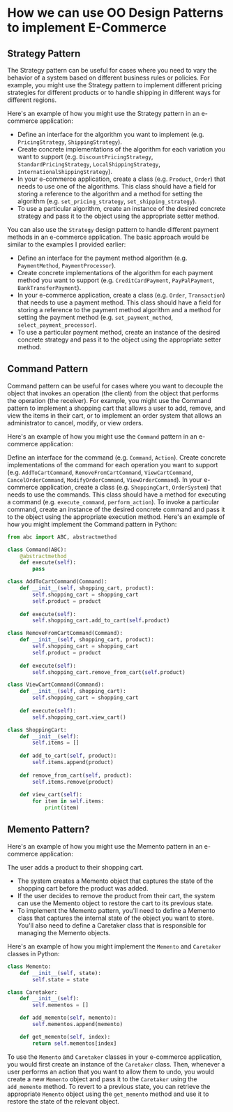 # How we can use OO Design Patterns to implement E-Commerce

## Strategy Pattern

The Strategy pattern can be useful for cases where you need to vary the behavior of a system based on different business rules or policies. For example, you might use the Strategy pattern to implement different pricing strategies for different products or to handle shipping in different ways for different regions.

Here's an example of how you might use the Strategy pattern in an e-commerce application:

- Define an interface for the algorithm you want to implement (e.g. `PricingStrategy`, `ShippingStrategy`).
- Create concrete implementations of the algorithm for each variation you want to support (e.g. `DiscountPricingStrategy`, `StandardPricingStrategy`, `LocalShippingStrategy`, `InternationalShippingStrategy`).
- In your e-commerce application, create a class (e.g. `Product`, `Order`) that needs to use one of the algorithms. This class should have a field for storing a reference to the algorithm and a method for setting the algorithm (e.g. `set_pricing_strategy`, `set_shipping_strategy`).
- To use a particular algorithm, create an instance of the desired concrete strategy and pass it to the object using the appropriate setter method.

You can also use the `Strategy` design pattern to handle different payment methods in an e-commerce application. The basic approach would be similar to the examples I provided earlier:

- Define an interface for the payment method algorithm (e.g. `PaymentMethod`, `PaymentProcessor`).
- Create concrete implementations of the algorithm for each payment method you want to support (e.g. `CreditCardPayment`, `PayPalPayment`, `BankTransferPayment`).
- In your e-commerce application, create a class (e.g. `Order`, `Transaction`) that needs to use a payment method. This class should have a field for storing a reference to the payment method algorithm and a method for setting the payment method (e.g. `set_payment_method`, `select_payment_processor`).
- To use a particular payment method, create an instance of the desired concrete strategy and pass it to the object using the appropriate setter method.

## Command Pattern

Command pattern can be useful for cases where you want to decouple the object that invokes an operation (the client) from the object that performs the operation (the receiver). For example, you might use the Command pattern to implement a shopping cart that allows a user to add, remove, and view the items in their cart, or to implement an order system that allows an administrator to cancel, modify, or view orders.

Here's an example of how you might use the `Command` pattern in an e-commerce application:

Define an interface for the command (e.g. `Command`, `Action`).
Create concrete implementations of the command for each operation you want to support (e.g. `AddToCartCommand`, `RemoveFromCartCommand`, `ViewCartCommand`, `CancelOrderCommand`, `ModifyOrderCommand`, `ViewOrderCommand`).
In your e-commerce application, create a class (e.g. `ShoppingCart`, `OrderSystem`) that needs to use the commands. This class should have a method for executing a command (e.g. `execute_command`, `perform_action`).
To invoke a particular command, create an instance of the desired concrete command and pass it to the object using the appropriate execution method.
Here's an example of how you might implement the Command pattern in Python:

```python
from abc import ABC, abstractmethod

class Command(ABC):
    @abstractmethod
    def execute(self):
        pass

class AddToCartCommand(Command):
    def __init__(self, shopping_cart, product):
        self.shopping_cart = shopping_cart
        self.product = product
        
    def execute(self):
        self.shopping_cart.add_to_cart(self.product)

class RemoveFromCartCommand(Command):
    def __init__(self, shopping_cart, product):
        self.shopping_cart = shopping_cart
        self.product = product
        
    def execute(self):
        self.shopping_cart.remove_from_cart(self.product)

class ViewCartCommand(Command):
    def __init__(self, shopping_cart):
        self.shopping_cart = shopping_cart
        
    def execute(self):
        self.shopping_cart.view_cart()

class ShoppingCart:
    def __init__(self):
        self.items = []
        
    def add_to_cart(self, product):
        self.items.append(product)
        
    def remove_from_cart(self, product):
        self.items.remove(product)
        
    def view_cart(self):
        for item in self.items:
            print(item)
```


## Memento Pattern?

Here's an example of how you might use the Memento pattern in an e-commerce application:

The user adds a product to their shopping cart.
- The system creates a Memento object that captures the state of the shopping cart before the product was added.
- If the user decides to remove the product from their cart, the system can use the Memento object to restore the cart to its previous state.
- To implement the Memento pattern, you'll need to define a Memento class that captures the internal state of the object you want to store. You'll also need to define a Caretaker class that is responsible for managing the Memento objects.

Here's an example of how you might implement the `Memento` and `Caretaker` classes in Python:
    
```python
class Memento:
    def __init__(self, state):
        self.state = state

class Caretaker:
    def __init__(self):
        self.mementos = []

    def add_memento(self, memento):
        self.mementos.append(memento)

    def get_memento(self, index):
        return self.mementos[index]
```

To use the `Memento` and `Caretaker` classes in your e-commerce application, you would first create an instance of the `Caretaker` class. Then, whenever a user performs an action that you want to allow them to undo, you would create a new `Memento` object and pass it to the `Caretaker` using the `add_memento` method. To revert to a previous state, you can retrieve the appropriate `Memento` object using the `get_memento` method and use it to restore the state of the relevant object.
